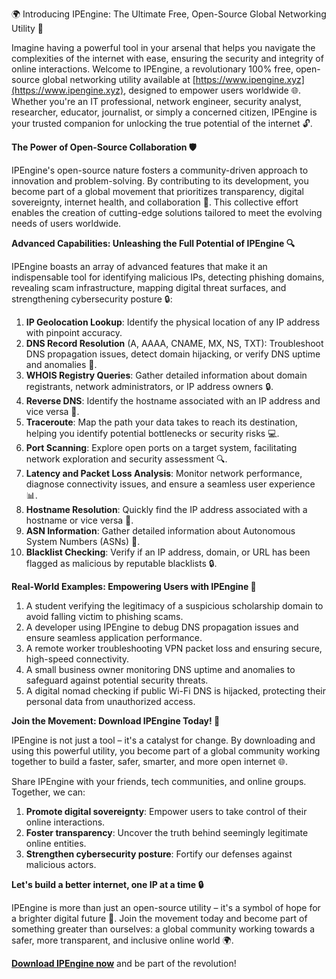 🌍 Introducing IPEngine: The Ultimate Free, Open-Source Global Networking Utility 🚀

Imagine having a powerful tool in your arsenal that helps you navigate the complexities of the internet with ease, ensuring the security and integrity of online interactions. Welcome to IPEngine, a revolutionary 100% free, open-source global networking utility available at [https://www.ipengine.xyz](https://www.ipengine.xyz), designed to empower users worldwide 🌐. Whether you're an IT professional, network engineer, security analyst, researcher, educator, journalist, or simply a concerned citizen, IPEngine is your trusted companion for unlocking the true potential of the internet 🔓.

**The Power of Open-Source Collaboration 🛡️**

IPEngine's open-source nature fosters a community-driven approach to innovation and problem-solving. By contributing to its development, you become part of a global movement that prioritizes transparency, digital sovereignty, internet health, and collaboration 🌟. This collective effort enables the creation of cutting-edge solutions tailored to meet the evolving needs of users worldwide.

**Advanced Capabilities: Unleashing the Full Potential of IPEngine 🔍**

IPEngine boasts an array of advanced features that make it an indispensable tool for identifying malicious IPs, detecting phishing domains, revealing scam infrastructure, mapping digital threat surfaces, and strengthening cybersecurity posture 🔒:

1.  **IP Geolocation Lookup**: Identify the physical location of any IP address with pinpoint accuracy.
2.  **DNS Record Resolution** (A, AAAA, CNAME, MX, NS, TXT): Troubleshoot DNS propagation issues, detect domain hijacking, or verify DNS uptime and anomalies 📡.
3.  **WHOIS Registry Queries**: Gather detailed information about domain registrants, network administrators, or IP address owners 🔒.
4.  **Reverse DNS**: Identify the hostname associated with an IP address and vice versa 🔄.
5.  **Traceroute**: Map the path your data takes to reach its destination, helping you identify potential bottlenecks or security risks 💻.
6.  **Port Scanning**: Explore open ports on a target system, facilitating network exploration and security assessment 🔍.
7.  **Latency and Packet Loss Analysis**: Monitor network performance, diagnose connectivity issues, and ensure a seamless user experience 📊.
8.  **Hostname Resolution**: Quickly find the IP address associated with a hostname or vice versa 🔄.
9.  **ASN Information**: Gather detailed information about Autonomous System Numbers (ASNs) 📂.
10. **Blacklist Checking**: Verify if an IP address, domain, or URL has been flagged as malicious by reputable blacklists 🔒.

**Real-World Examples: Empowering Users with IPEngine 🌟**

1.  A student verifying the legitimacy of a suspicious scholarship domain to avoid falling victim to phishing scams.
2.  A developer using IPEngine to debug DNS propagation issues and ensure seamless application performance.
3.  A remote worker troubleshooting VPN packet loss and ensuring secure, high-speed connectivity.
4.  A small business owner monitoring DNS uptime and anomalies to safeguard against potential security threats.
5.  A digital nomad checking if public Wi-Fi DNS is hijacked, protecting their personal data from unauthorized access.

**Join the Movement: Download IPEngine Today! 🚀**

IPEngine is not just a tool – it's a catalyst for change. By downloading and using this powerful utility, you become part of a global community working together to build a faster, safer, smarter, and more open internet 🌐.

Share IPEngine with your friends, tech communities, and online groups. Together, we can:

1.  **Promote digital sovereignty**: Empower users to take control of their online interactions.
2.  **Foster transparency**: Uncover the truth behind seemingly legitimate online entities.
3.  **Strengthen cybersecurity posture**: Fortify our defenses against malicious actors.

**Let's build a better internet, one IP at a time 🔒**

IPEngine is more than just an open-source utility – it's a symbol of hope for a brighter digital future 🌟. Join the movement today and become part of something greater than ourselves: a global community working towards a safer, more transparent, and inclusive online world 🌍.

[**Download IPEngine now**](https://www.ipengine.xyz) and be part of the revolution!